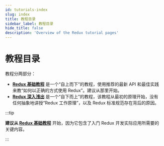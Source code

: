 ```yaml
---
id: tutorials-index
slug: index
title: 教程目录
sidebar_label: 教程目录
hide_title: false
description: 'Overview of the Redux tutorial pages'
---
```


# 教程目录

教程分两部分：

- [**Redux 基础教程**](./essentials/part-1-overview-concepts.md) 是一个“自上而下”的教程，使用推荐的最新 API 和最佳实践来教“如何以正确的方式使用 Redux”。建议从那里开始。
- [**Redux 深入浅出**](./fundamentals/part-1-overview.md) 是一个“自下而上”的教程，该教程从最初的原理开始，没有任何抽象地讲授“Redux 工作原理”，以及 Redux 标准规范存在背后的原因。

:::tip

**建议从 [Redux 基础教程](./essentials/part-1-overview-concepts.md)** 开始，因为它包含了入门 Redux 开发实际应用所需要的关键内容。

:::
